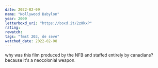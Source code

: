 ```yaml
---
date: 2022-02-09
name: "Nollywood Babylon"
year: 2009
letterboxd_uri: "https://boxd.it/2z0kxP"
rating: 
rewatch: 
tags: "fmst 203, de seve"
watched_date: 2022-02-08
---
```


why was this film produced by the NFB and staffed entirely by canadians? because it's a neocolonial weapon.
